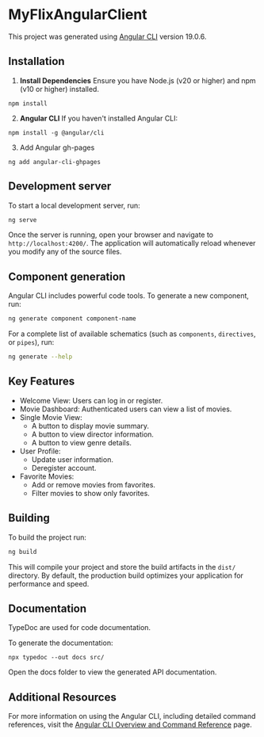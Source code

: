 # MyFlixAngularClient

This project was generated using [Angular CLI](https://github.com/angular/angular-cli) version 19.0.6.


## Installation

1) **Install Dependencies**
   Ensure you have Node.js (v20 or higher) and npm (v10 or higher) installed.
```
npm install
```

2) **Angular CLI** If you haven't installed Angular CLI:
```
npm install -g @angular/cli
```
3) Add Angular gh-pages
```
ng add angular-cli-ghpages
```

## Development server

To start a local development server, run:

```bash
ng serve
```

Once the server is running, open your browser and navigate to `http://localhost:4200/`. The application will automatically reload whenever you modify any of the source files.

## Component generation

Angular CLI includes powerful code tools. To generate a new component, run:

```bash
ng generate component component-name
```

For a complete list of available schematics (such as `components`, `directives`, or `pipes`), run:

```bash
ng generate --help
```

## Key Features
- Welcome View: Users can log in or register.
- Movie Dashboard: Authenticated users can view a list of movies.
- Single Movie View:
  - A button to display movie summary.
  - A button to view director information.
  - A button to view genre details.
- User Profile:
  - Update user information.
  - Deregister account.
- Favorite Movies:
    - Add or remove movies from favorites.
    - Filter movies to show only favorites.

## Building

To build the project run:

```bash
ng build
```

This will compile your project and store the build artifacts in the `dist/` directory. By default, the production build optimizes your application for performance and speed.

## Documentation
TypeDoc are used for code documentation.

To generate the documentation:
```
npx typedoc --out docs src/
```
Open the docs folder to view the generated API documentation.

## Additional Resources

For more information on using the Angular CLI, including detailed command references, visit the [Angular CLI Overview and Command Reference](https://angular.dev/tools/cli) page.
